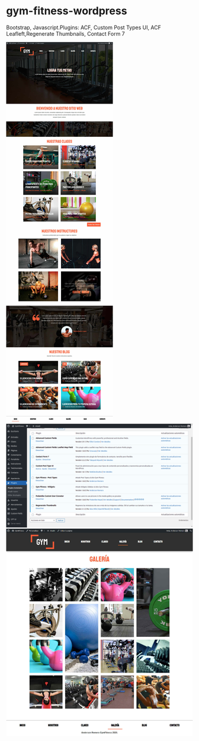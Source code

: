 # gym-fitness-wordpress
Bootstrap, Javascript.Plugins: ACF, Custom Post Types UI, ACF Leafleft,Regenerate Thumbnails, Contact Form 7

![Screenshot](1.jpg)
![Screenshot](2.jpg)
![Screenshot](3.jpg)
